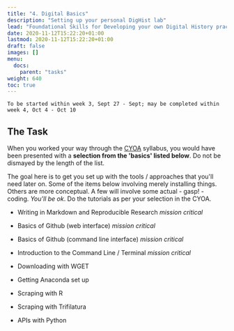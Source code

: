 ```yaml
---
title: "4. Digital Basics"
description: "Setting up your personal DigHist lab"
lead: "Foundational Skills for Developing your own Digital History practice"
date: 2020-11-12T15:22:20+01:00
lastmod: 2020-11-12T15:22:20+01:00
draft: false
images: []
menu:
  docs:
    parent: "tasks"
weight: 640
toc: true
---
```


```
To be started within week 3, Sept 27 - Sept; may be completed within week 4, Oct 4 - Oct 10
```

## The Task

When you worked your way through the [CYOA](/docs/syllabus/cyoa) syllabus, you would have been presented with a **selection from the 'basics' listed below**. Do not be dismayed by the length of the list.

The goal here is to get you set up with the tools / approaches that you'll need later on. Some of the items below involving merely installing things. Others are more conceptual. A few will involve some actual - gasp! - coding. _You'll be ok_. Do the tutorials as per your selection in the CYOA.

+ Writing in Markdown and Reproducible Research *mission critical*

+ Basics of Github (web interface) *mission critical*

+ Basics of Github (command line interface) *mission critical*

+ Introduction to the Command Line / Terminal *mission critical*

+ Downloading with WGET

+ Getting Anaconda set up

+ Scraping with R

+ Scraping with Trifilatura

+ APIs with Python

